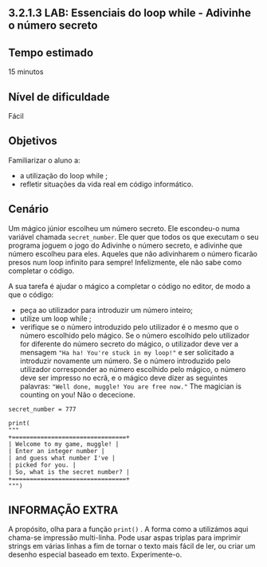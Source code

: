 ## 3.2.1.3 LAB: Essenciais do loop while - Adivinhe o número secreto

## Tempo estimado
15 minutos

## Nível de dificuldade
Fácil

## Objetivos
Familiarizar o aluno a:

* a utilização do loop while ;
* refletir situações da vida real em código informático.

## Cenário
Um mágico júnior escolheu um número secreto. Ele escondeu-o numa variável chamada `secret_number`. Ele quer que todos os que executam o seu programa joguem o jogo do Adivinhe o número secreto, e adivinhe que número escolheu para eles. Aqueles que não adivinharem o número ficarão presos num loop infinito para sempre! Infelizmente, ele não sabe como completar o código.

A sua tarefa é ajudar o mágico a completar o código no editor, de modo a que o código:

* peça ao utilizador para introduzir um número inteiro;
* utilize um loop while ;
* verifique se o número introduzido pelo utilizador é o mesmo que o número escolhido pelo mágico. Se o número escolhido pelo utilizador for diferente do número secreto do mágico, o utilizador deve ver a mensagem `"Ha ha! You're stuck in my loop!"` e ser solicitado a introduzir novamente um número. Se o número introduzido pelo utilizador corresponder ao número escolhido pelo mágico, o número deve ser impresso no ecrã, e o mágico deve dizer as seguintes palavras: `"Well done, muggle! You are free now."`
The magician is counting on you! Não o dececione.

```
secret_number = 777

print(
"""
+================================+
| Welcome to my game, muggle! |
| Enter an integer number |
| and guess what number I've |
| picked for you. |
| So, what is the secret number? |
+================================+
""")

```

## INFORMAÇÃO EXTRA

A propósito, olha para a função `print()` . A forma como a utilizámos aqui chama-se impressão multi-linha. Pode usar aspas triplas para imprimir strings em várias linhas a fim de tornar o texto mais fácil de ler, ou criar um desenho especial baseado em texto. Experimente-o.


 
